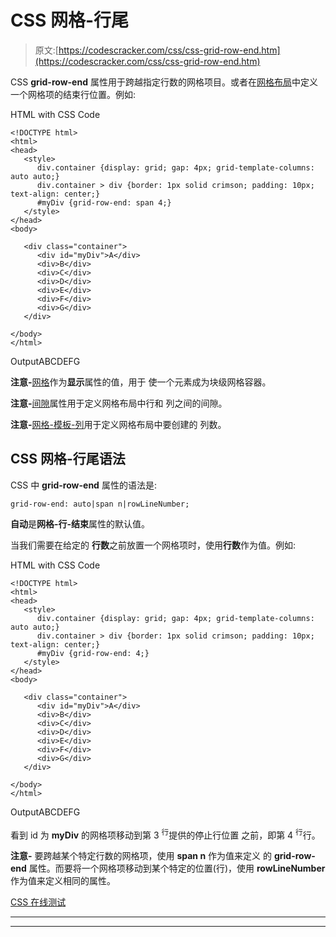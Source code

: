 # CSS 网格-行尾

> 原文:[https://codescracker.com/css/css-grid-row-end.htm](https://codescracker.com/css/css-grid-row-end.htm)

CSS **grid-row-end** 属性用于跨越指定行数的网格项目。或者在[网格布局](/css/css-grid.htm)中定义 一个网格项的结束行位置。例如:

HTML with CSS Code

```
<!DOCTYPE html>
<html>
<head>
   <style>
      div.container {display: grid; gap: 4px; grid-template-columns: auto auto;}
      div.container > div {border: 1px solid crimson; padding: 10px; text-align: center;}
      #myDiv {grid-row-end: span 4;}
   </style>
</head>
<body>

   <div class="container">
      <div id="myDiv">A</div>
      <div>B</div>
      <div>C</div>
      <div>D</div>
      <div>E</div>
      <div>F</div>
      <div>G</div>
   </div>

</body>
</html>
```

OutputABCDEFG

**注意-**[网格](/css/css-grid.htm)作为**显示**属性的值，用于 使一个元素成为块级网格容器。

**注意-**[间隙](/css/css-gap.htm)属性用于定义网格布局中行和 列之间的间隙。

**注意-**[网格-模板-列](/css/css-grid-template-columns.htm)用于定义网格布局中要创建的 列数。

## CSS 网格-行尾语法

CSS 中 **grid-row-end** 属性的语法是:

```
grid-row-end: auto|span n|rowLineNumber;
```

**自动**是**网格-行-结束**属性的默认值。

当我们需要在给定的 **行数**之前放置一个网格项时，使用**行数**作为值。例如:

HTML with CSS Code

```
<!DOCTYPE html>
<html>
<head>
   <style>
      div.container {display: grid; gap: 4px; grid-template-columns: auto auto;}
      div.container > div {border: 1px solid crimson; padding: 10px; text-align: center;}
      #myDiv {grid-row-end: 4;}
   </style>
</head>
<body>

   <div class="container">
      <div id="myDiv">A</div>
      <div>B</div>
      <div>C</div>
      <div>D</div>
      <div>E</div>
      <div>F</div>
      <div>G</div>
   </div>

</body>
</html>
```

OutputABCDEFG

看到 id 为 **myDiv** 的网格项移动到第 3 <sup>行</sup>提供的停止行位置 之前，即第 4 <sup>行</sup>行。

**注意-** 要跨越某个特定行数的网格项，使用 **span n** 作为值来定义 的 **grid-row-end** 属性。而要将一个网格项移动到某个特定的位置(行)，使用 **rowLineNumber** 作为值来定义相同的属性。

[CSS 在线测试](/exam/showtest.php?subid=5)

* * *

* * *